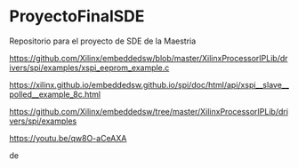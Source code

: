 # ProyectoFinalSDE
 Repositorio para el proyecto de SDE de la Maestria 

 https://github.com/Xilinx/embeddedsw/blob/master/XilinxProcessorIPLib/drivers/spi/examples/xspi_eeprom_example.c

 https://xilinx.github.io/embeddedsw.github.io/spi/doc/html/api/xspi__slave__polled__example_8c.html

 https://github.com/Xilinx/embeddedsw/tree/master/XilinxProcessorIPLib/drivers/spi/examples

 https://youtu.be/qw8O-aCeAXA

 de
